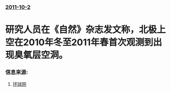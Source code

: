### [2011-10-2](/news/2011/10/2/index.md)

##### 
# 研究人员在《自然》杂志发文称，北极上空在2010年冬至2011年春首次观测到出现臭氧层空洞。




### 信息来源:

1. [环球网](http://world.huanqiu.com/roll/2011-10/2056004.html)
